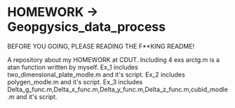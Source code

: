 # HOMEWORK -> Geopgysics_data_process
BEFORE YOU GOING, PLEASE READING THE F**KING README!

A repository about my HOMEWORK at CDUT.
Including 4 exs 
arctg.m is a atan function written by myself.
Ex_1 includes two_dimensional_plate_modle.m and it's script.
Ex_2 includes polygen_modle.m and it's script.
Ex_3 includes Delta_g_func.m,Delta_x_func.m,Delta_y_func.m,Delta_z_func.m,cubid_modle.m and it's script.
